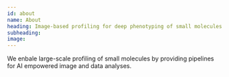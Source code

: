 ```yaml
---
id: about
name: About
heading: Image-based profiling for deep phenotyping of small molecules 
subheading: 
image: 
---
```


We enbale large-scale profiling of small molecules by providing pipelines for AI empowered image and data analyses.

